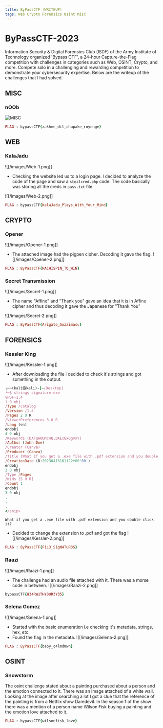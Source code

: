 ```yaml
---
title: ByPassCTF [WRITEUP]
tags: Web Crypto Forensics Osint Misc
---
```

# ByPassCTF-2023

Information Security & Digital Forensics Club (ISDF) of the Army Institute of Technology organized 'Bypass CTF', a 24-hour Capture-the-Flag competition with challenges in categories such as Web, OSINT, Crypto, and more. Compete solo in a challenging and rewarding competition to demonstrate your cybersecurity expertise. Below are the writeup of the challenges that I had solved.

## MISC
### nOOb
![MISC](/images/Misc-1.png)

```ruby
FLAG : bypassCTF{zakhme_dil_chupake_royenge}
```

## WEB
### KalaJadu
![[/images/Web-1.png]]

- Checking the website led us to a login page. I decided to analyze the code of the page and saw a  `stealcred.php` code. The code basically was storing all the creds in `pass.txt` file. 

![[/images/Web-2.png]]

```ruby
FLAG : bypassCTF{KalaJadu_Plays_With_Your_Mind}
```


## CRYPTO
### Opener
![[/images/Opener-1.png]]

- The attached image had the pigpen cipher. Decoding it gave the flag.
![[/images/Opener-2.png]]

```ruby
FLAG : ByPassCTF{HACHISPIN_TO_WIN}
```


### Secret Transmission
![[/images/Secret-1.png]]

- The name "Affine" and "Thank you" gave an idea that it is in Affine cipher and thus decoding it gave the Japanese for "Thank You"

![[/images/Secret-2.png]]

```ruby
FLAG : ByPassCTF{Arigato_Gozaimasu}
```


## FORENSICS
### Kessler King
![[/images/Kessler-1.png]]

- After downloading the file I decided to check it's strings and got something in the output.

```ruby
┌──(kali㉿kali)-[~/Desktop]
└─$ strings signature.exe 
%PDF-1.4
1 0 obj
/Type /Catalog
/Version /1.4
/Pages 2 0 R
/ViewerPreferences 3 0 R
/Lang (en)
endobj
4 0 obj
/Keywords (DAFgAOUMc4Q,BAEcGx0gvXY)
/Author (John Doe)
/Creator (Canva)
/Producer (Canva)
/Title (What if you get a .exe file with .pdf extension and you double click it?)
/CreationDate (D:20230413161122+00'00')
endobj
2 0 obj
/Type /Pages
/Kids [5 0 R]
/Count 1
endobj
3 0 obj
.
.
.
</snip>
```

`What if you get a .exe file with .pdf extension and you double click it?`
- Decided to change the extension to .pdf and got the flag
![[/images/Kessler-2.png]]

```ruby
FLAG : ByPassCTF{F1L3_S1gN4TuR3S}
```


### Raazi
![[/images/Raazi-1.png]]

- The challenge had an audio file attached with it. There was a morse code in between.
![[/images/Raazi-2.png]]

```ruby
bypassCTF{H34RW1THY0UR3Y35}
```


### Selena Gomez
![[/images/Selena-1.png]]

- Started with the basic enumeration i.e checking it's metadata, strings, hex, etc. 
- Found the flag in the metadata.
![[/images/Selena-2.png]]


```ruby
FLAG : ByPassCTF{baby_c4lmd0wn}
```


## OSINT
### Snowstorm
The osint challenge stated about a painting purchased about a person and the emotion connected to it. There was an image attached of a white wall. Looking at the image after searching a lot I got a clue that the reference of the painting is from a Netflix show Daredevil. In the season 1 of the show there was a mention of a person name Wilson Fisk buying a painting and the emotion love attached to it.

```ruby
FLAG : bypassCTF{wilsonfisk_love}
```
